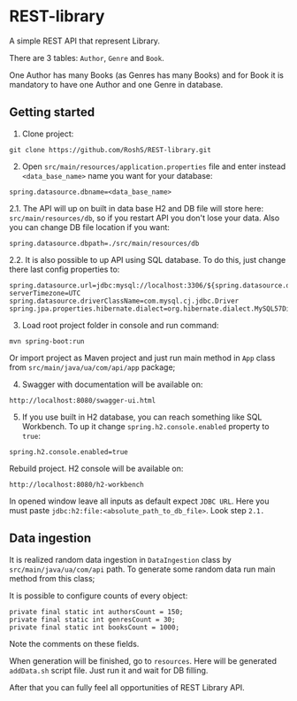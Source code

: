 # REST-library
A simple REST API that represent Library.

There are 3 tables: `Author`, `Genre` and `Book`.

One Author has many Books (as Genres has many Books) and for Book it is mandatory to have one Author and one Genre in database.

## Getting started
1. Clone project:
```
git clone https://github.com/RoshS/REST-library.git
```

2. Open `src/main/resources/application.properties` file and enter instead `<data_base_name>` name you want for your database:
```
spring.datasource.dbname=<data_base_name>
```
2.1. The API will up on built in data base H2 and DB file will store here: `src/main/resources/db`, so if you restart API you don't lose your data.
Also you can change DB file location if you want:
```
spring.datasource.dbpath=./src/main/resources/db
```
2.2. It is also possible to up API using SQL database. To do this, just change there last config properties to:
```
spring.datasource.url=jdbc:mysql://localhost:3306/${spring.datasource.dbname}?serverTimezone=UTC
spring.datasource.driverClassName=com.mysql.cj.jdbc.Driver
spring.jpa.properties.hibernate.dialect=org.hibernate.dialect.MySQL57Dialect
```

3. Load root project folder in console and run command:
```
mvn spring-boot:run
```
Or import project as Maven project and just run main method in `App` class from `src/main/java/ua/com/api/app` package;

4. Swagger with documentation will be available on:
```
http://localhost:8080/swagger-ui.html
```

5. If you use built in H2 database, you can reach something like SQL Workbench. To up it change `spring.h2.console.enabled` property to `true`:
```
spring.h2.console.enabled=true
```
Rebuild project. H2 console will be available on:
```
http://localhost:8080/h2-workbench
```
In opened window leave all inputs as default expect `JDBC URL`. Here you must paste `jdbc:h2:file:<absolute_path_to_db_file>`. Look step `2.1.`

## Data ingestion
It is realized random data ingestion in `DataIngestion` class by `src/main/java/ua/com/api` path. To generate some random data run main method from this class;

It is possible to configure counts of every object:
```
private final static int authorsCount = 150;
private final static int genresCount = 30;
private final static int booksCount = 1000;
```
Note the comments on these fields.

When generation will be finished, go to `resources`. Here will be generated `addData.sh` script file. Just run it and wait for DB filling.

After that you can fully feel all opportunities of REST Library API.
